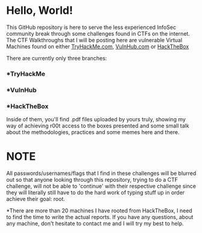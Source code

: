 # Hello, World!

This GitHub repository is here to serve the less experienced InfoSec community break through some challenges found in CTFs on the internet. The CTF Walkthroughs that I will be posting here are vulnerable Virtual Machines found on either [TryHackMe.com](https://tryhackme.com), [VulnHub.com](https://vulnhub.com) or [HackTheBox](https://hackthebox.eu) 


There are currently only three branches: 
### *TryHackMe 
### *VulnHub
### *HackTheBox
Inside of them, you'll find .pdf files uploaded by yours truly, showing my way of achieving r00t access to the boxes presented and some small talk about the methodologies, practices and some memes here and there.

# NOTE
All passwords/usernames/flags that I find in these challenges will be blurred out so that anyone looking through this repository, trying to do a CTF challenge, will not be able to 'continue' with their respective challenge since they will literally still have to do the hard  work of typing stuff up in order achieve their goal: root.

*There are more than 20 machines I have rooted from HackTheBox, I need to find the time to write the actual reports. If you have any questions, about any machine, don't hesitate to contact me and I will try my best to help.
